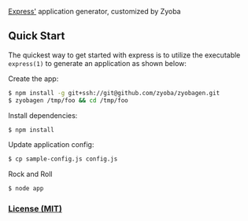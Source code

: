 [Express'](https://github.com/strongloop/express) application generator, customized by Zyoba

Quick Start
-----------

The quickest way to get started with express is to utilize the executable `express(1)` to generate an application as shown below:

Create the app:

```bash
$ npm install -g git+ssh://git@github.com/zyoba/zyobagen.git
$ zyobagen /tmp/foo && cd /tmp/foo
```

Install dependencies:

```bash
$ npm install
```

Update application config:

```bash
$ cp sample-config.js config.js
```

Rock and Roll

```bash
$ node app
```

### [License (MIT)](LICENSE)
